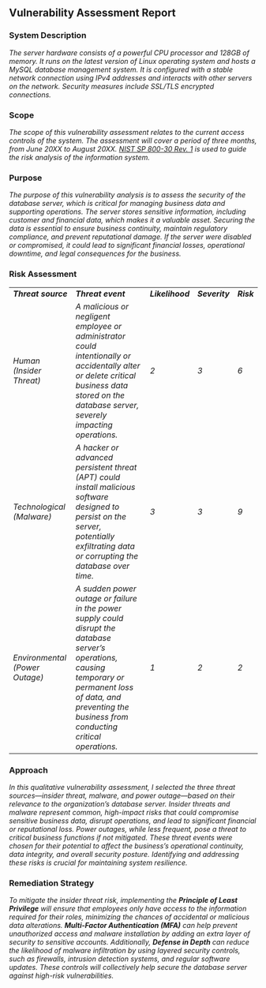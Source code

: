 
## **Vulnerability Assessment Report**

### **System Description**

_The server hardware consists of a powerful CPU processor and 128GB of memory. It runs on the latest version of Linux operating system and hosts a MySQL database management system. It is configured with a stable network connection using IPv4 addresses and interacts with other servers on the network. Security measures include SSL/TLS encrypted connections._

### **Scope**

_The scope of this vulnerability assessment relates to the current access controls of the system. The assessment will cover a period of three months, from June 20XX to August 20XX._ [_NIST SP 800-30 Rev. 1_](https://docs.google.com/document/d/1Fc4L2azQlnUM-8r43PU9mYlT30BnxTwdjAMqpT7JeZk/edit?resourcekey=0-Q-XglnC3Li7JPK2hIvMkVg%23heading=h.hvbcmqwzo9do) _is used to guide the risk analysis of the information system._

### **Purpose**

_The purpose of this vulnerability analysis is to assess the security of the database server, which is critical for managing business data and supporting operations. The server stores sensitive information, including customer and financial data, which makes it a valuable asset. Securing the data is essential to ensure business continuity, maintain regulatory compliance, and prevent reputational damage. If the server were disabled or compromised, it could lead to significant financial losses, operational downtime, and legal consequences for the business._

### **Risk Assessment**

|                                |                                                                                                                                                                                                                      |                  |                |            |
| ------------------------------ | -------------------------------------------------------------------------------------------------------------------------------------------------------------------------------------------------------------------- | ---------------- | -------------- | ---------- |
| **_Threat source_**            | **_Threat event_**                                                                                                                                                                                                   | **_Likelihood_** | **_Severity_** | **_Risk_** |
| _Human (Insider Threat)_       | _A malicious or negligent employee or administrator could intentionally or accidentally alter or delete critical business data stored on the database server, severely impacting operations._                        | _2_              | _3_            | _6_        |
| _Technological (Malware)_      | _A hacker or advanced persistent threat (APT) could install malicious software designed to persist on the server, potentially exfiltrating data or corrupting the database over time._                               | _3_              | _3_            | _9_        |
| _Environmental (Power Outage)_ | _A sudden power outage or failure in the power supply could disrupt the database server’s operations, causing temporary or permanent loss of data, and preventing the business from conducting critical operations._ | _1_              | _2_            | _2_        |

### **Approach**

_In this qualitative vulnerability assessment, I selected the three threat sources—insider threat, malware, and power outage—based on their relevance to the organization’s database server. Insider threats and malware represent common, high-impact risks that could compromise sensitive business data, disrupt operations, and lead to significant financial or reputational loss. Power outages, while less frequent, pose a threat to critical business functions if not mitigated. These threat events were chosen for their potential to affect the business’s operational continuity, data integrity, and overall security posture. Identifying and addressing these risks is crucial for maintaining system resilience._

### **Remediation Strategy**

_To mitigate the insider threat risk, implementing the_ **_Principle of Least Privilege_** _will ensure that employees only have access to the information required for their roles, minimizing the chances of accidental or malicious data alterations._ **_Multi-Factor Authentication (MFA)_** _can help prevent unauthorized access and malware installation by adding an extra layer of security to sensitive accounts. Additionally,_ **_Defense in Depth_** _can reduce the likelihood of malware infiltration by using layered security controls, such as firewalls, intrusion detection systems, and regular software updates. These controls will collectively help secure the database server against high-risk vulnerabilities._